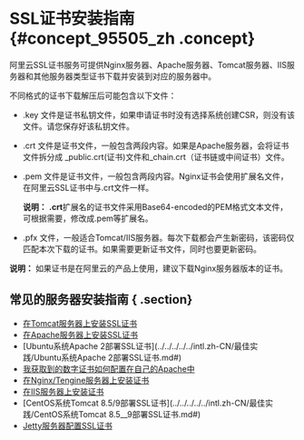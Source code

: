 # SSL证书安装指南 {#concept_95505_zh .concept}

阿里云SSL证书服务可提供Nginx服务器、Apache服务器、Tomcat服务器、IIS服务器和其他服务器类型证书下载并安装到对应的服务器中。

不同格式的证书下载解压后可能包含以下文件：

-   .key 文件是证书私钥文件，如果申请证书时没有选择系统创建CSR，则没有该文件。请您保存好该私钥文件。
-   .crt 文件是证书文件，一般包含两段内容。如果是Apache服务器，会将证书文件拆分成 \_public.crt\(证书\)文件和\_chain.crt（证书链或中间证书）文件。
-   .pem 文件是证书文件，一般包含两段内容。Nginx证书会使用扩展名文件，在阿里云SSL证书中与.crt文件一样。

    **说明：** **.crt**扩展名的证书文件采用Base64-encoded的PEM格式文本文件，可根据需要，修改成.pem等扩展名。

-   .pfx 文件，一般适合Tomcat/IIS服务器。每次下载都会产生新密码，该密码仅匹配本次下载的证书。如果需要更新证书文件，同时也要更新密码。

**说明：** 如果证书是在阿里云的产品上使用，建议下载Nginx服务器版本的证书。

## 常见的服务器安装指南 { .section}

-   [在Tomcat服务器上安装SSL证书](../../../../../intl.zh-CN/用户指南/下载证书并安装到其他服务器/Tomcat服务器安装SSL证书/安装PFX格式证书.md#)
-   [在Apache服务器上安装SSL证书](../../../../../intl.zh-CN/用户指南/下载证书并安装到其他服务器/在Apache服务器上安装SSL证书.md#)
-   [Ubuntu系统Apache 2部署SSL证书](../../../../../intl.zh-CN/最佳实践/Ubuntu系统Apache 2部署SSL证书.md#)
-   [我获取到的数字证书如何配置在自己的Apache中](intl.zh-CN/常见问题/常见问题/我获取到的数字证书如何配置在自己的Apache中.md#)
-   [在Nginx/Tengine服务器上安装证书](../../../../../intl.zh-CN/用户指南/下载证书并安装到其他服务器/在Nginx__Tengine服务器上安装证书.md#)
-   [在IIS服务器上安装证书](../../../../../intl.zh-CN/用户指南/下载证书并安装到其他服务器/在IIS服务器上安装证书.md#)
-   [CentOS系统Tomcat 8.5/9部署SSL证书](../../../../../intl.zh-CN/最佳实践/CentOS系统Tomcat 8.5__9部署SSL证书.md#)
-   [Jetty服务器配置SSL证书](intl.zh-CN/常见问题/常见问题/Jetty服务器配置SSL证书.md#)

